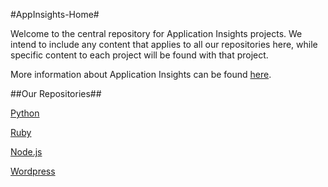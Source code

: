#AppInsights-Home#

Welcome to the central repository for Application Insights projects. We intend to include any content that applies to all our repositories here, while specific content to each project will be found with that project.

More information about Application Insights can be found [here](http://azure.microsoft.com/en-us/documentation/articles/app-insights-get-started/).


##Our Repositories##

[Python](https://github.com/Microsoft/AppInsights-Python)

[Ruby](https://github.com/Microsoft/AppInsights-Ruby)

[Node.js](https://github.com/Microsoft/AppInsights-node.js)

[Wordpress](https://wordpress.org/plugins/application-insights/)





